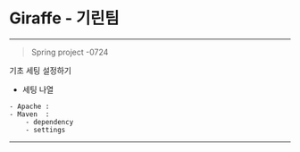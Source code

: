 # Giraffe - 기린팀

-------------
> Spring project -0724

기초 세팅 설정하기

 - 세팅 나열

```
- Apache :
- Maven  :
	- dependency
	- settings
```

----------
